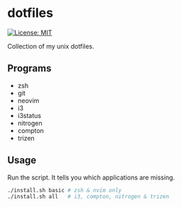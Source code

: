 # dotfiles

[![License: MIT](https://img.shields.io/badge/License-MIT-yellow.svg)](https://opensource.org/licenses/MIT)

Collection of my unix dotfiles.

## Programs

- zsh
- git
- neovim
- i3
- i3status
- nitrogen
- compton
- trizen

## Usage

Run the script. It tells you which applications are missing.

```sh
./install.sh basic # zsh & nvim only
./install.sh all   # i3, compton, nitrogen & trizen
```
